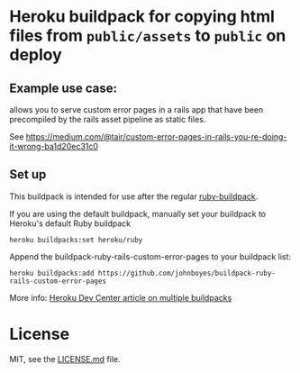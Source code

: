 # Heroku buildpack for copying html files from `public/assets` to `public` on deploy

## Example use case:
allows you to serve custom error pages in a rails app that have been precompiled by the
rails asset pipeline as static files.

See https://medium.com/@tair/custom-error-pages-in-rails-you-re-doing-it-wrong-ba1d20ec31c0

## Set up

This buildpack is intended for use after the regular [ruby-buildpack].

If you are using the default buildpack, manually set your buildpack to Heroku's default
Ruby buildpack

```
heroku buildpacks:set heroku/ruby
```

Append the buildpack-ruby-rails-custom-error-pages to your buildpack list:

```
heroku buildpacks:add https://github.com/johnboyes/buildpack-ruby-rails-custom-error-pages
```

More info: [Heroku Dev Center article on multiple buildpacks]

# License

MIT, see the [LICENSE.md](LICENSE.md) file.

[ruby-buildpack]:https://github.com/heroku/heroku-buildpack-ruby
[Heroku Dev Center article on multiple buildpacks]:https://devcenter.heroku.com/articles/using-multiple-buildpacks-for-an-app
